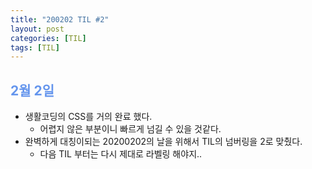 ```yaml
---
title: "200202 TIL #2"
layout: post
categories: [TIL]
tags: [TIL]
---
```


## <span style="color: cornflowerblue;"> 2월 2일 </span>

- 생활코딩의 CSS를 거의 완료 했다.
  - 어렵지 않은 부분이니 빠르게 넘길 수 있을 것같다.
- 완벽하게 대칭이되는 20200202의 날을 위해서 TIL의 넘버링을 2로 맞췄다.
  - 다음 TIL 부터는 다시 제대로 라벨링 해야지..
